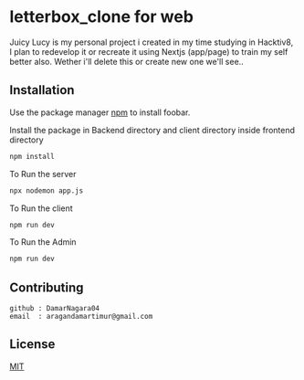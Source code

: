 # letterbox_clone for web

Juicy Lucy is my personal project i created in my time studying in Hacktiv8, I plan to redevelop it or recreate it using Nextjs (app/page) to train my self better also. Wether i'll delete this or create new one we'll see..

## Installation

Use the package manager [npm](https://www.npmjs.com/) to install foobar.

Install the package in Backend directory and client directory inside frontend directory

```bash
npm install
```

To Run the server

```bash
npx nodemon app.js
```

To Run the client

```bash
npm run dev
```

To Run the Admin

```bash
npm run dev
```

## Contributing

```
github : DamarNagara04
email  : aragandamartimur@gmail.com
```

## License

[MIT](https://choosealicense.com/licenses/mit/)
